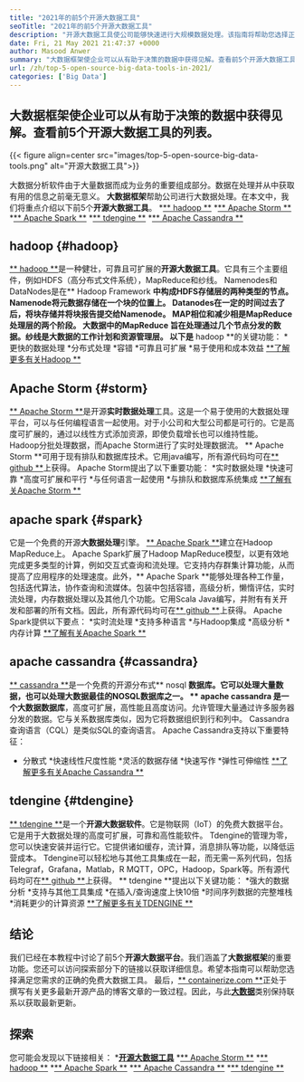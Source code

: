 ```yaml
---
title: "2021年的前5个开源大数据工具" 
seoTitle: "2021年的前5个开源大数据工具" 
description: "开源大数据工具使公司能够快速进行大规模数据处理。该指南将帮助您选择正确的大数据框架。" 
date: Fri, 21 May 2021 21:47:37 +0000
author: Masood Anwer
summary: "大数据框架使企业可以从有助于决策的数据中获得见解。查看前5个开源大数据工具的列表。" 
url: /zh/top-5-open-source-big-data-tools-in-2021/
categories: ['Big Data']
---
```


## 大数据框架使企业可以从有助于决策的数据中获得见解。查看前5个开源大数据工具的列表。

{{< figure align=center src="images/top-5-open-source-big-data-tools.png" alt="开源大数据工具">}}

大数据分析软件由于大量数据而成为业务的重要组成部分。数据在处理并从中获取有用的信息之前毫无意义。 **大数据框架**帮助公司进行大数据处理。在本文中，我们将重点介绍以下前5个**开源大数据工具**。
  *[** hadoop **][1]
  *[** Apache Storm **][2]
  *[** Apache Spark **][3]
  *[** tdengine **][4]
  *[** Apache Cassandra **][5]

## hadoop {#hadoop}
[** hadoop **][6]是一种健壮，可靠且可扩展的**开源大数据工具**。它具有三个主要组件，例如HDFS（高分布式文件系统），MapReduce和纱线。 Namenodes和DataNodes是在** Hadoop Framework **中构成HDFS存储层的两种类型的节点。 Namenode将元数据存储在一个块的位置上。 Datanodes在一定的时间过去了后，将块存储并将块报告提交给Namenode。 MAP相位和减少相是MapReduce处理层的两个阶段。 **大数据中的MapReduce **旨在处理通过几个节点分发的数据。纱线是**大数据**的工作计划和资源管理层。
以下是** hadoop **的关键功能：
  *更快的数据处理
  *分布式处理
  *容错
  *可靠且可扩展
  *易于使用和成本效益
[**了解更多有关Hadoop **][7]

## Apache Storm {#storm}
[** Apache Storm **][8]是开源**实时数据处理**工具。这是一个易于使用的大数据处理平台，可以与任何编程语言一起使用。对于小公司和大型公司都是可行的。它是高度可扩展的，通过以线性方式添加资源，即使负载增长也可以维持性能。 Hadoop分批处理数据，而Apache Storm进行了实时处理数据流。 ** Apache Storm **可用于现有排队和数据库技术。它用java编写，所有源代码均可在[** github **][9]上获得。
Apache Storm提出了以下重要功能：
  *实时数据处理
  *快速可靠
  *高度可扩展和平行
  *与任何语言一起使用
  *与排队和数据库系统集成
[**了解有关Apache Storm **][10]

## apache spark {#spark}
它是一个免费的开源**大数据处理**引擎。 [** Apache Spark **][11]建立在Hadoop MapReduce上。 Apache Spark扩展了Hadoop MapReduce模型，以更有效地完成更多类型的计算，例如交互式查询和流处理。它支持内存群集计算功能，从而提高了应用程序的处理速度。此外，** Apache Spark **能够处理各种工作量，包括迭代算法，协作查询和流媒体。包装中包括容错，高级分析，懒惰评估，实时流处理，内存数据处理以及其他几个功能。它用Scala Java编写，并附有有关开发和部署的所有文档。因此，所有源代码均可在[** github **][12]上获得。
Apache Spark提供以下要点：
  *实时流处理
  *支持多种语言
  *与Hadoop集成
  *高级分析
  *内存计算
[**了解有关Apache Spark **][13]

## apache cassandra {#cassandra}
[** cassandra **][14]是一个免费的开源分布式** nosql **数据库。它可以处理大量数据，也可以处理大数据最佳的NOSQL数据库之一。 ** apache cassandra **是一个**大数据数据库**，高度可扩展，高性能且高度访问。允许管理大量通过许多服务器分发的数据。它与关系数据库类似，因为它将数据组织到行和列中。 Cassandra查询语言（CQL）是类似SQL的查询语言。
Apache Cassandra支持以下重要特征：
  * 分散式
  *快速线性尺度性能
  *灵活的数据存储
  *快速写作
  *弹性可伸缩性
[**了解更多有关Apache Cassandra **][15]

## tdengine {#tdengine}
[** tdengine **][16]是一个**开源大数据软件**。它是物联网（IoT）的免费大数据平台。它是用于大数据处理的高度可扩展，可靠和高性能软件。 Tdengine的管理为零，您可以快速安装并运行它。它提供诸如缓存，流计算，消息排队等功能，以降低运营成本。 Tdengine可以轻松地与其他工具集成在一起，而无需一系列代码，包括Telegraf，Grafana，Matlab，R MQTT，OPC，Hadoop，Spark等。所有源代码均可在[** github **][17]上获得。
** tdengine **提出以下关键功能：
  *强大的数据分析
  *支持与其他工具集成
  *在插入/查询速度上快10倍
  *时间序列数据的完整堆栈
  *消耗更少的计算资源
[**了解更多有关TDENGINE **][18]

## 结论
我们已经在本教程中讨论了前5个**开源大数据平台**。我们涵盖了**大数据框架**的重要功能。您还可以访问探索部分下的链接以获取详细信息。希望本指南可以帮助您选择满足您需求的正确的免费大数据工具。
最后，[** containerize.com **][19]正处于撰写有关更多最新开源产品的博客文章的一致过程。因此，与此[**大数据**][20]类别保持联系以获取最新更新。

## 探索
您可能会发现以下链接相关：
  *[**开源大数据工具**][21]
  *[** Apache Storm **][10]
  *[** hadoop **][22]
  *[** Apache Spark **][11]
  *[** Apache Cassandra **][15]
  *[** tdengine **][16]

  
[1]: #Hadoop
[2]: #Storm
[3]: #Spark
[4]: #TDengine
[5]: #Cassandra
[6]: https://hadoop.apache.org/
[7]: https://products.containerize.com/big-data/hadoop
[8]: https://storm.apache.org/
[9]: https://github.com/apache/storm
[10]: https://products.containerize.com/big-data/apache-storm/
[11]: https://products.containerize.com/big-data/apache-spark/
[12]: https://github.com/apache/spark
[13]: https://spark.apache.org/
[14]: https://cassandra.apache.org/
[15]: https://products.containerize.com/big-data/apache-cassandra/
[16]: https://products.containerize.com/big-data/tdengine/
[17]: https://github.com/taosdata/TDengine
[18]: https://www.taosdata.com/
[19]: https://containerize.com
[20]: https://blog.containerize.com/category/big-data/
[21]: https://products.containerize.com/big-data
[22]: https://products.containerize.com/big-data/hadoop/

